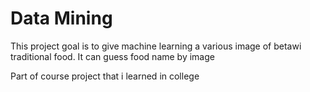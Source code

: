 # Data Mining

This project goal is to give machine learning a various image of betawi traditional food. It can guess food name by image

Part of course project that i learned in college
